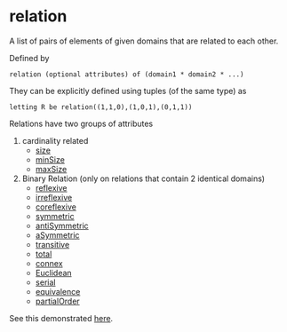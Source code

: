 # relation

A list of pairs of elements of given domains that are related to each other.

Defined by 
``` 
relation (optional attributes) of (domain1 * domain2 * ...)
```

They can be explicitly defined using tuples (of the same type) as
```
letting R be relation((1,1,0),(1,0,1),(0,1,1))
```

Relations have two groups of attributes
1. cardinality related
    - [size](https://github.com/conjure-cp/conjure/blob/main/docs/bits/attribute/L_size.md)
    - [minSize](https://github.com/conjure-cp/conjure/blob/main/docs/bits/attribute/L_maxSize.md)
    - [maxSize](https://github.com/conjure-cp/conjure/blob/main/docs/bits/attribute/L_minSize.md)
2. Binary Relation (only on relations that contain 2 identical domains)
    - [reflexive](https://github.com/conjure-cp/conjure/blob/main/docs/bits/attribute/L_reflexive.md)
    - [irreflexive](https://github.com/conjure-cp/conjure/blob/main/docs/bits/attribute/L_irreflexive.md)
    - [coreflexive](https://github.com/conjure-cp/conjure/blob/main/docs/bits/attribute/L_coreflexive.md)
    - [symmetric](https://github.com/conjure-cp/conjure/blob/main/docs/bits/attribute/L_symmetric.md)
    - [antiSymmetric](https://github.com/conjure-cp/conjure/blob/main/docs/bits/attribute/L_antiSymmetric.md)
    - [aSymmetric](https://github.com/conjure-cp/conjure/blob/main/docs/bits/attribute/L_aSymmetric.md)
    - [transitive](https://github.com/conjure-cp/conjure/blob/main/docs/bits/attribute/L_transitive.md)
    - [total](https://github.com/conjure-cp/conjure/blob/main/docs/bits/attribute/L_total.md)
    - [connex](https://github.com/conjure-cp/conjure/blob/main/docs/bits/attribute/L_connex.md)
    - [Euclidean](https://github.com/conjure-cp/conjure/blob/main/docs/bits/attribute/L_Euclidean.md)
    - [serial](https://github.com/conjure-cp/conjure/blob/main/docs/bits/attribute/L_serial.md)
    - [equivalence](https://github.com/conjure-cp/conjure/blob/main/docs/bits/attribute/L_equivalence.md)
    - [partialOrder](https://github.com/conjure-cp/conjure/blob/main/docs/bits/attribute/L_partialOrder.md)

See this demonstrated [here](https://github.com/conjure-cp/conjure/blob/main/docs/notebooks/RelationDomains.ipynb).
